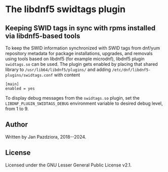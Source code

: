 
# The libdnf5 swidtags plugin

## Keeping SWID tags in sync with rpms installed via libdnf5-based tools

To keep the SWID information synchronized with SWID tags from dnf/yum
repository metadata for package installations, upgrades, and removals
using tools based on libdnf5 (for example microdnf), libdnf5 plugin
`swidtags.so` can be used. The plugin gets enabled by placing that
shared library to `/usr/lib64/libdnf5/plugins/` and adding
`/etc/dnf/libdnf5-plugins/swidtags.conf` with content

```
[main]
enabled = yes
```

To display debug messages from the `swidtags.so` plugin, set the
`LIBDNF_PLUGIN_SWIDTAGS_DEBUG` environment variable to desired debug
level, from 1 to 9.

## Author

Written by Jan Pazdziora, 2018--2024.

## License

Licensed under the GNU Lesser General Public License v2.1.
